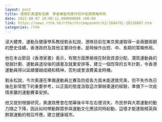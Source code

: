 ```yaml
---
layout: post
title: 港隊於奧運取佳績　學者稱當局應作短中長期策略佈局
date: 2021-08-07 10:08:11.000000000 +08:00
link: https://news.rthk.hk/rthk/ch/component/k2/1604761-20210807.htm
categories: rthk
---
```


浸大體育、運動及健康學系教授劉永松說，港隊目前在東京奧運取得一金兩銀兩銅的歷史佳績，香港政府及其他主要持份者，是時候作出短、中、長期的策略佈局。

他在本台節目《香港家書》表示，有關方面應檢視在財政資源分配、潛質運動員的發掘計劃、運動員退役後的讀書及就業安排等，建立一個恆常的五年計劃，令香港運動員得以延續優越成績和精神，否則或會浪費黃金時機。

劉永松說，今次奧運在準備運動員比賽及防疫各方面未能達致完美，但不失作為日後在新常態下的重要參考，以正面的態度汲取這次舉辦奧運的經驗，準備下一次疫情來襲的運動賽事安排。

他又提到根據研究，奧運效應會在閉幕後半年左右便消失，市民參與大眾運動的動力隨之下降，因此如何帶動群眾參與運動文化應該同時起動，這樣才能達致精英與群眾運動的相互呼應，建立健康城市。
